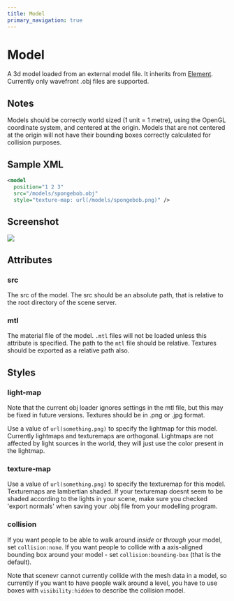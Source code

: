 ```yaml
---
title: Model
primary_navigation: true
---
```


# Model

A 3d model loaded from an external model file. It inherits from [Element](/element.html). Currently only wavefront .obj files are supported.

## Notes

Models should be correctly world sized (1 unit = 1 metre), using the OpenGL coordinate system, and centered at the origin. Models that are not centered at the origin will not have their bounding boxes correctly calculated for collision purposes.

## Sample XML

```xml
<model 
  position="1 2 3" 
  src="/models/spongebob.obj" 
  style="texture-map: url(/models/spongebob.png)" />
```

## Screenshot

<img src="/images/model.png" class="screenshot" />

## Attributes

### src

The src of the model. The src should be an absolute path, that is relative to the root directory of the scene server.

### mtl

The material file of the model. `.mtl` files will not be loaded unless this attribute is specified. The path to the `mtl` file should be relative. Textures should be exported as a relative path also.

## Styles

### light-map

Note that the current obj loader ignores settings in the mtl file, but this may be fixed in future versions. Textures should be in .png or .jpg format.

Use a value of `url(something.png)` to specify the lightmap for this model. Currently lightmaps and texturemaps are orthogonal. Lightmaps are not affected by light sources in the world, they will just use the color present in the lightmap.

### texture-map

Use a value of `url(something.png)` to specify the texturemap for this model. Texturemaps are lambertian shaded. If your texturemap doesnt seem to be shaded according to the lights in your scene, make sure you checked 'export normals' when saving your .obj file from your modelling program.

### collision

If you want people to be able to walk around *inside* or *through* your model, set `collision:none`. If you want people to collide with a axis-aligned bounding box around your model - set `collision:bounding-box` (that is the default).

Note that scenevr cannot currently collide with the mesh data in a model, so currently if you want to have people walk around a level, you have to use boxes with `visibility:hidden` to describe the collision model.